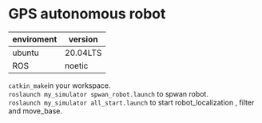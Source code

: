 # GPS autonomous robot  
|  enviroment   | version  |
|  ----  | ----  |
| ubuntu  | 20.04LTS |
| ROS  | noetic |

```catkin_make```in your workspace.  
 ```roslaunch my_simulator spwan_robot.launch``` to spwan robot.  
 ```roslaunch my_simulator all_start.launch``` to start robot_localization , filter and move_base.

